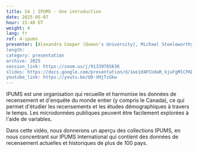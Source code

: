 ```yaml
---
title: S4 | IPUMS - Une introduction
date: 2025-05-07
hour: 15:40 ET
weight: 4
lang: fr
ref: 4-ipums
presenter: [Alexandra Cooper (Queen's University), Michael Steeleworthy (Wilfred Laurier University)]
length:
category: presentation
archive: 2025
session_link: https://zoom.us/j/91339785636
slides: https://docs.google.com/presentation/d/1oe1d4FCUdaR_kjuFgMlCFKD2xQXAEiqL/edit?usp=sharing&ouid=109853946981534204449&rtpof=true&sd=true
youtube_link: https://youtu.be/U0-VHjTzGkw
---
```

IPUMS est une organisation qui recueille et harmonise les données de recensement et d'enquête du monde entier (y compris le Canada), ce qui permet d'étudier les recensements et les études démographiques à travers le temps.  Les microdonnées publiques peuvent être facilement explorées à l'aide de variables.<!--more-->

Dans cette vidéo, nous donnerons un aperçu des collections IPUMS, en nous concentrant sur IPUMS International qui contient des données de recensement actuelles et historiques de plus de 100 pays.
